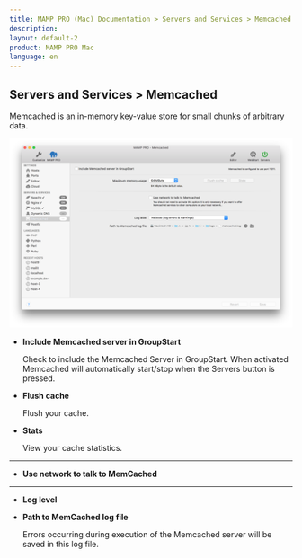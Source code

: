 ```yaml
---
title: MAMP PRO (Mac) Documentation > Servers and Services > Memcached
description: 
layout: default-2
product: MAMP PRO Mac
language: en
---
```


## Servers and Services > Memcached 

Memcached is an in-memory key-value store for small chunks of arbitrary data.

![MAMP](/en/MAMP-PRO-Mac_5/Servers-and-Services/Memcached/memCached.png)

*  **Include Memcached server in GroupStart**  

    Check to include the Memcached Server in GroupStart. When activated Memcached will automatically start/stop when the  Servers button is pressed.

*  **Flush cache**

    Flush your cache.

*  **Stats**

    View your cache statistics.

---

*  **Use network to talk to MemCached**

---

*  **Log level**

*  **Path to MemCached log file**

    Errors occurring during execution of the Memcached server will be saved in this log file.

